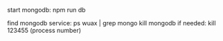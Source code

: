 start mongodb: npm run db

find mongodb service:       ps wuax | grep mongo
kill mongodb if needed:     kill 123455 (process number)
